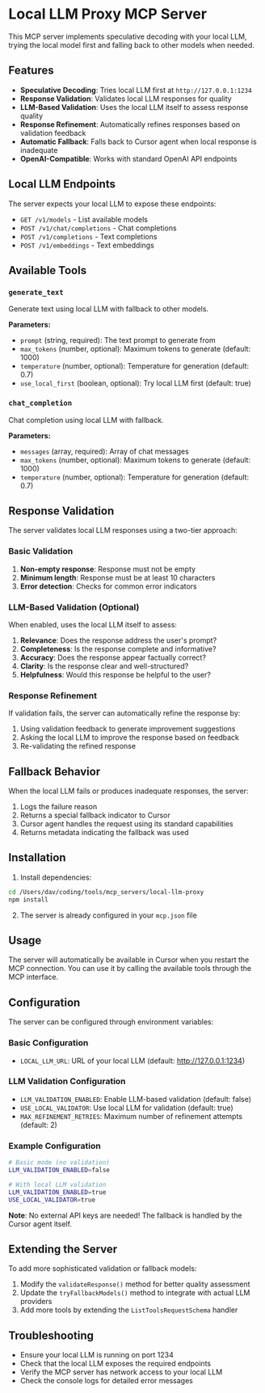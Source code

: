 # Local LLM Proxy MCP Server

This MCP server implements speculative decoding with your local LLM, trying the local model first and falling back to other models when needed.

## Features

- **Speculative Decoding**: Tries local LLM first at `http://127.0.0.1:1234`
- **Response Validation**: Validates local LLM responses for quality
- **LLM-Based Validation**: Uses the local LLM itself to assess response quality
- **Response Refinement**: Automatically refines responses based on validation feedback
- **Automatic Fallback**: Falls back to Cursor agent when local response is inadequate
- **OpenAI-Compatible**: Works with standard OpenAI API endpoints

## Local LLM Endpoints

The server expects your local LLM to expose these endpoints:

- `GET /v1/models` - List available models
- `POST /v1/chat/completions` - Chat completions
- `POST /v1/completions` - Text completions  
- `POST /v1/embeddings` - Text embeddings

## Available Tools

### `generate_text`
Generate text using local LLM with fallback to other models.

**Parameters:**
- `prompt` (string, required): The text prompt to generate from
- `max_tokens` (number, optional): Maximum tokens to generate (default: 1000)
- `temperature` (number, optional): Temperature for generation (default: 0.7)
- `use_local_first` (boolean, optional): Try local LLM first (default: true)

### `chat_completion`
Chat completion using local LLM with fallback.

**Parameters:**
- `messages` (array, required): Array of chat messages
- `max_tokens` (number, optional): Maximum tokens to generate (default: 1000)
- `temperature` (number, optional): Temperature for generation (default: 0.7)

## Response Validation

The server validates local LLM responses using a two-tier approach:

### Basic Validation
1. **Non-empty response**: Response must not be empty
2. **Minimum length**: Response must be at least 10 characters
3. **Error detection**: Checks for common error indicators

### LLM-Based Validation (Optional)
When enabled, uses the local LLM itself to assess:
1. **Relevance**: Does the response address the user's prompt?
2. **Completeness**: Is the response complete and informative?
3. **Accuracy**: Does the response appear factually correct?
4. **Clarity**: Is the response clear and well-structured?
5. **Helpfulness**: Would this response be helpful to the user?

### Response Refinement
If validation fails, the server can automatically refine the response by:
1. Using validation feedback to generate improvement suggestions
2. Asking the local LLM to improve the response based on feedback
3. Re-validating the refined response

## Fallback Behavior

When the local LLM fails or produces inadequate responses, the server:

1. Logs the failure reason
2. Returns a special fallback indicator to Cursor
3. Cursor agent handles the request using its standard capabilities
4. Returns metadata indicating the fallback was used

## Installation

1. Install dependencies:
```bash
cd /Users/dav/coding/tools/mcp_servers/local-llm-proxy
npm install
```

2. The server is already configured in your `mcp.json` file

## Usage

The server will automatically be available in Cursor when you restart the MCP connection. You can use it by calling the available tools through the MCP interface.

## Configuration

The server can be configured through environment variables:

### Basic Configuration
- `LOCAL_LLM_URL`: URL of your local LLM (default: http://127.0.0.1:1234)

### LLM Validation Configuration
- `LLM_VALIDATION_ENABLED`: Enable LLM-based validation (default: false)
- `USE_LOCAL_VALIDATOR`: Use local LLM for validation (default: true)
- `MAX_REFINEMENT_RETRIES`: Maximum number of refinement attempts (default: 2)

### Example Configuration
```bash
# Basic mode (no validation)
LLM_VALIDATION_ENABLED=false

# With local LLM validation
LLM_VALIDATION_ENABLED=true
USE_LOCAL_VALIDATOR=true
```

**Note**: No external API keys are needed! The fallback is handled by the Cursor agent itself.

## Extending the Server

To add more sophisticated validation or fallback models:

1. Modify the `validateResponse()` method for better quality assessment
2. Update the `tryFallbackModels()` method to integrate with actual LLM providers
3. Add more tools by extending the `ListToolsRequestSchema` handler

## Troubleshooting

- Ensure your local LLM is running on port 1234
- Check that the local LLM exposes the required endpoints
- Verify the MCP server has network access to your local LLM
- Check the console logs for detailed error messages